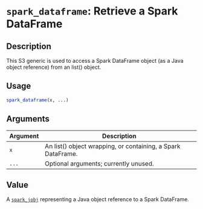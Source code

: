 # `spark_dataframe`: Retrieve a Spark DataFrame

## Description


 This S3 generic is used to access a Spark DataFrame object (as a Java
 object reference) from an list() object.


## Usage

```r
spark_dataframe(x, ...)
```


## Arguments

Argument      |Description
------------- |----------------
```x```     |     An list() object wrapping, or containing, a Spark DataFrame.
```...```     |     Optional arguments; currently unused.

## Value


 A [`spark_jobj`](spark_jobj.html) representing a Java object reference
 to a Spark DataFrame.


